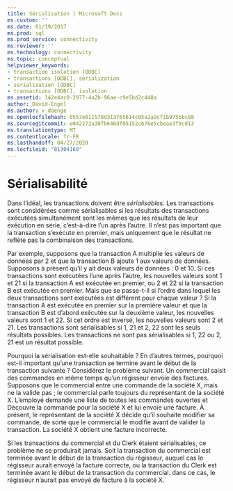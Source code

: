 ```yaml
---
title: Sérialisation | Microsoft Docs
ms.custom: ''
ms.date: 01/19/2017
ms.prod: sql
ms.prod_service: connectivity
ms.reviewer: ''
ms.technology: connectivity
ms.topic: conceptual
helpviewer_keywords:
- transaction isolation [ODBC]
- transactions [ODBC], serialization
- serialization [ODBC]
- transactions [ODBC], isolation
ms.assetid: 142e4ac0-2977-4a2b-96ae-c9e5bd2c448a
author: David-Engel
ms.author: v-daenge
ms.openlocfilehash: 0557e011578d313765614c05a2a9cf1b975bbc08
ms.sourcegitcommit: e042272a38fb646df05152c676e5cbeae3f9cd13
ms.translationtype: MT
ms.contentlocale: fr-FR
ms.lasthandoff: 04/27/2020
ms.locfileid: "81304160"
---
```

# <a name="serializability"></a>Sérialisabilité
Dans l’idéal, les transactions doivent être *sérialisables*. Les transactions sont considérées comme sérialisables si les résultats des transactions exécutées simultanément sont les mêmes que les résultats de leur exécution en série, c’est-à-dire l’un après l’autre. Il n’est pas important que la transaction s’exécute en premier, mais uniquement que le résultat ne reflète pas la combinaison des transactions.  
  
 Par exemple, supposons que la transaction A multiplie les valeurs de données par 2 et que la transaction B ajoute 1 aux valeurs de données. Supposons à présent qu’il y ait deux valeurs de données : 0 et 10. Si ces transactions sont exécutées l’une après l’autre, les nouvelles valeurs sont 1 et 21 si la transaction A est exécutée en premier, ou 2 et 22 si la transaction B est exécutée en premier. Mais que se passe-t-il si l’ordre dans lequel les deux transactions sont exécutées est différent pour chaque valeur ? Si la transaction A est exécutée en premier sur la première valeur et que la transaction B est d’abord exécutée sur la deuxième valeur, les nouvelles valeurs sont 1 et 22. Si cet ordre est inversé, les nouvelles valeurs sont 2 et 21. Les transactions sont sérialisables si 1, 21 et 2, 22 sont les seuls résultats possibles. Les transactions ne sont pas sérialisables si 1, 22 ou 2, 21 est un résultat possible.  
  
 Pourquoi la sérialisation est-elle souhaitable ? En d’autres termes, pourquoi est-il important qu’une transaction se termine avant le début de la transaction suivante ? Considérez le problème suivant. Un commercial saisit des commandes en même temps qu’un régisseur envoie des factures. Supposons que le commercial entre une commande de la société X, mais ne la valide pas ; le commercial parle toujours du représentant de la société X. L’employé demande une liste de toutes les commandes ouvertes et Découvre la commande pour la société X et lui envoie une facture. À présent, le représentant de la société X décide qu’il souhaite modifier sa commande, de sorte que le commercial le modifie avant de valider la transaction. La société X obtient une facture incorrecte.  
  
 Si les transactions du commercial et du Clerk étaient sérialisables, ce problème ne se produirait jamais. Soit la transaction du commercial est terminée avant le début de la transaction du régisseur, auquel cas le régisseur aurait envoyé la facture correcte, ou la transaction du Clerk est terminée avant le début de la transaction du commercial. dans ce cas, le régisseur n’aurait pas envoyé de facture à la société X.
